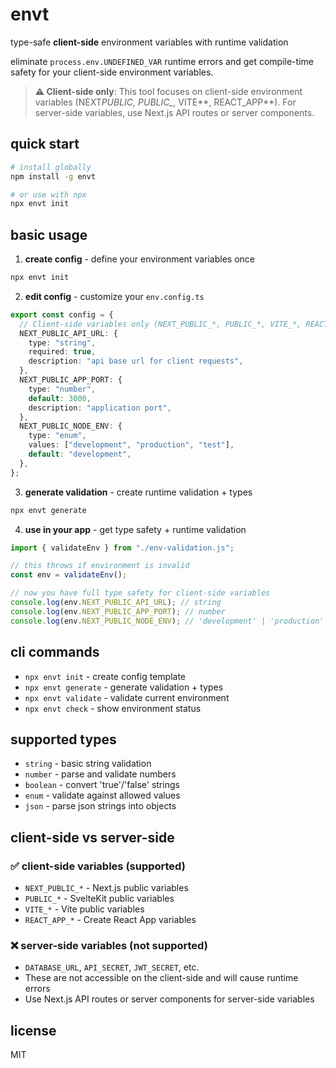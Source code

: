 # envt

type-safe **client-side** environment variables with runtime validation

eliminate `process.env.UNDEFINED_VAR` runtime errors and get compile-time safety for your client-side environment variables.

> **⚠️ Client-side only**: This tool focuses on client-side environment variables (NEXT*PUBLIC*_, PUBLIC\__, VITE*\*, REACT_APP*\*). For server-side variables, use Next.js API routes or server components.

## quick start

```bash
# install globally
npm install -g envt

# or use with npx
npx envt init
```

## basic usage

1. **create config** - define your environment variables once

```bash
npx envt init
```

2. **edit config** - customize your `env.config.ts`

```typescript
export const config = {
  // Client-side variables only (NEXT_PUBLIC_*, PUBLIC_*, VITE_*, REACT_APP_*)
  NEXT_PUBLIC_API_URL: {
    type: "string",
    required: true,
    description: "api base url for client requests",
  },
  NEXT_PUBLIC_APP_PORT: {
    type: "number",
    default: 3000,
    description: "application port",
  },
  NEXT_PUBLIC_NODE_ENV: {
    type: "enum",
    values: ["development", "production", "test"],
    default: "development",
  },
};
```

3. **generate validation** - create runtime validation + types

```bash
npx envt generate
```

4. **use in your app** - get type safety + runtime validation

```typescript
import { validateEnv } from "./env-validation.js";

// this throws if environment is invalid
const env = validateEnv();

// now you have full type safety for client-side variables
console.log(env.NEXT_PUBLIC_API_URL); // string
console.log(env.NEXT_PUBLIC_APP_PORT); // number
console.log(env.NEXT_PUBLIC_NODE_ENV); // 'development' | 'production' | 'test'
```

## cli commands

- `npx envt init` - create config template
- `npx envt generate` - generate validation + types
- `npx envt validate` - validate current environment
- `npx envt check` - show environment status

## supported types

- `string` - basic string validation
- `number` - parse and validate numbers
- `boolean` - convert 'true'/'false' strings
- `enum` - validate against allowed values
- `json` - parse json strings into objects

## client-side vs server-side

### ✅ client-side variables (supported)

- `NEXT_PUBLIC_*` - Next.js public variables
- `PUBLIC_*` - SvelteKit public variables
- `VITE_*` - Vite public variables
- `REACT_APP_*` - Create React App variables

### ❌ server-side variables (not supported)

- `DATABASE_URL`, `API_SECRET`, `JWT_SECRET`, etc.
- These are not accessible on the client-side and will cause runtime errors
- Use Next.js API routes or server components for server-side variables

## license

MIT
